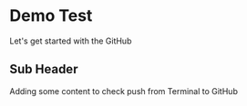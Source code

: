 # Demo Test


Let's get started with the GitHub


## Sub Header

Adding some content to check push from Terminal to GitHub